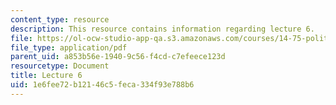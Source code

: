 ```yaml
---
content_type: resource
description: This resource contains information regarding lecture 6.
file: https://ol-ocw-studio-app-qa.s3.amazonaws.com/courses/14-75-political-economy-and-economic-development-fall-2012/1e6fee72b12146c5feca334f93e788b6_MIT14_75F12_Lec6.pdf
file_type: application/pdf
parent_uid: a853b56e-1940-9c56-f4cd-c7efeece123d
resourcetype: Document
title: Lecture 6
uid: 1e6fee72-b121-46c5-feca-334f93e788b6
---
```

